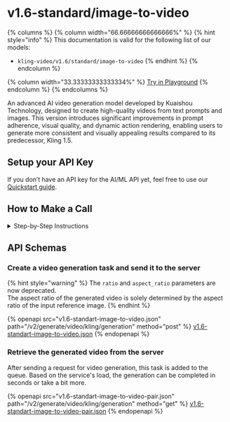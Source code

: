 # v1.6-standard/image-to-video

{% columns %}
{% column width="66.66666666666666%" %}
{% hint style="info" %}
This documentation is valid for the following list of our models:

* `kling-video/v1.6/standard/image-to-video`
{% endhint %}
{% endcolumn %}

{% column width="33.33333333333334%" %}
<a href="https://aimlapi.com/app/?model=kling-video/v1.6/standard/image-to-video&#x26;mode=video" class="button primary">Try in Playground</a>
{% endcolumn %}
{% endcolumns %}

An advanced AI video generation model developed by Kuaishou Technology, designed to create high-quality videos from text prompts and images. This version introduces significant improvements in prompt adherence, visual quality, and dynamic action rendering, enabling users to generate more consistent and visually appealing results compared to its predecessor, Kling 1.5.

## Setup your API Key

If you don’t have an API key for the AI/ML API yet, feel free to use our [Quickstart guide](https://docs.aimlapi.com/quickstart/setting-up).

## How to Make a Call

<details>

<summary>Step-by-Step Instructions</summary>

Generating a video using this model involves sequentially calling two endpoints:&#x20;

* The first one is for creating and sending a video generation task to the server (returns a generation ID).
* The second one is for requesting the generated video from the server using the generation ID received from the first endpoint.&#x20;

Below, you can find both corresponding API schemas.

</details>

## API Schemas

### Create a video generation task and send it to the server

{% hint style="warning" %}
The `ratio` and `aspect_ratio` parameters are now deprecated. \
The aspect ratio of the generated video is solely determined by the aspect ratio of the input reference image.
{% endhint %}

{% openapi src="v1.6-standart-image-to-video.json" path="/v2/generate/video/kling/generation" method="post" %}
[v1.6-standart-image-to-video.json](v1.6-standart-image-to-video.json)
{% endopenapi %}

### Retrieve the generated video from the server

After sending a request for video generation, this task is added to the queue. Based on the service's load, the generation can be completed in seconds or take a bit more.&#x20;

{% openapi src="v1.6-standart-image-to-video-pair.json" path="/v2/generate/video/kling/generation" method="get" %}
[v1.6-standart-image-to-video-pair.json](v1.6-standart-image-to-video-pair.json)
{% endopenapi %}
